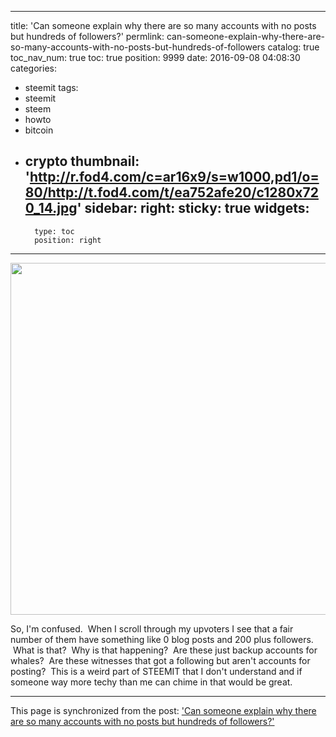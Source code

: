
---
title: 'Can someone explain why there are so many accounts with no posts but hundreds of followers?'
permlink: can-someone-explain-why-there-are-so-many-accounts-with-no-posts-but-hundreds-of-followers
catalog: true
toc_nav_num: true
toc: true
position: 9999
date: 2016-09-08 04:08:30
categories:
- steemit
tags:
- steemit
- steem
- howto
- bitcoin
- crypto
thumbnail: 'http://r.fod4.com/c=ar16x9/s=w1000,pd1/o=80/http://t.fod4.com/t/ea752afe20/c1280x720_14.jpg'
sidebar:
    right:
        sticky: true
widgets:
    -
        type: toc
        position: right
---


<html>
<p><img src="http://r.fod4.com/c=ar16x9/s=w1000,pd1/o=80/http://t.fod4.com/t/ea752afe20/c1280x720_14.jpg" width="1000" height="563"/></p>
<p>So, I'm confused. &nbsp;When I scroll through my upvoters I see that a fair number of them have something like 0 blog posts and 200 plus followers. &nbsp;What is that? &nbsp;Why is that happening? &nbsp;Are these just backup accounts for whales? &nbsp;Are these witnesses that got a following but aren't accounts for posting? &nbsp;This is a weird part of STEEMIT that I don't understand and if someone way more techy than me can chime in that would be great.</p>
</html>

- - -

This page is synchronized from the post: ['Can someone explain why there are so many accounts with no posts but hundreds of followers?'](https://steemit.com/@aggroed/can-someone-explain-why-there-are-so-many-accounts-with-no-posts-but-hundreds-of-followers)
